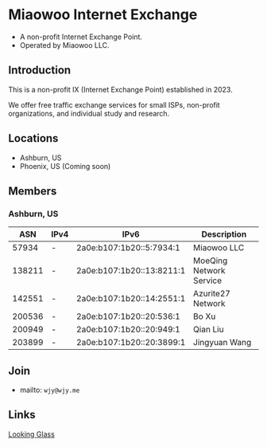 # Miaowoo Internet Exchange

- A non-profit Internet Exchange Point.
- Operated by Miaowoo LLC.

## Introduction

This is a non-profit IX (Internet Exchange Point) established in 2023.

We offer free traffic exchange services for small ISPs, non-profit organizations, and individual study and research.

## Locations

- Ashburn, US
- Phoenix, US (Coming soon)

## Members

### Ashburn, US

| ASN    | IPv4 | IPv6                      | Description             |
| ------ | ---- | ------------------------- | --------------- |
| 57934  | -    | 2a0e:b107:1b20::5:7934:1  | Miaowoo LLC             |
| 138211 | -    | 2a0e:b107:1b20::13:8211:1 | MoeQing Network Service |
| 142551 | -    | 2a0e:b107:1b20::14:2551:1 | Azurite27 Network       |
| 200536 | -    | 2a0e:b107:1b20::20:536:1  | Bo Xu                   |
| 200949 | -    | 2a0e:b107:1b20::20:949:1  | Qian Liu                |
| 203899 | -    | 2a0e:b107:1b20::20:3899:1 | Jingyuan Wang           |

## Join

- mailto: `wjy@wjy.me`

## Links

[Looking Glass](https://lg.wjy.me)
